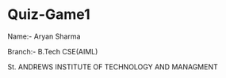 # Quiz-Game1

Name:- Aryan Sharma

Branch:- B.Tech CSE(AIML)

St. ANDREWS INSTITUTE OF TECHNOLOGY AND MANAGMENT
